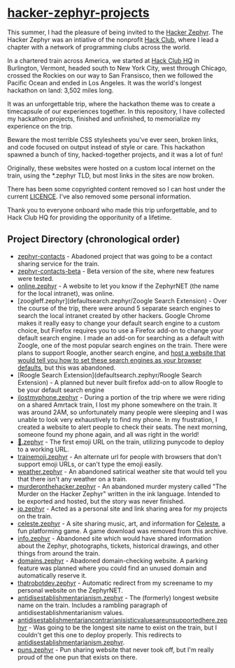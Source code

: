 # [hacker-zephyr-projects](https://zephyr.thatrobot.dev/)

This summer, I had the pleasure of being invited to the [Hacker Zephyr](https://zephyr.hackclub.com/). The Hacker Zephyr was an intiative of the nonprofit [Hack Club](https://hackclub.com/), where I lead a chapter with a network of programming clubs across the world.

In a chartered train across America, we started at [Hack Club HQ](https://goo.gl/maps/jNQB5kwYoLH11JqM6) in Burlington, Vermont, headed south to New York City, west through Chicago, crossed the Rockies on our way to San Fransisco, then we followed the Pacific Ocean and ended in Los Angeles. It was the world's longest hackathon on land: 3,502 miles long.

It was an unforgettable trip, where the hackathon theme was to create a timecapsule of our experiences together. In this repository, I have collected my hackathon projects, finished and unfinished, to memorialize my experience on the trip. 

Beware the most terrible CSS stylesheets you've ever seen, broken links, and code focused on output instead of style or care. This hackathon spawned a bunch of tiny, hacked-together projects, and it was a lot of fun!

Originally, these websites were hosted on a custom local internet on the train, using the *.zephyr TLD, but most links in the sites are now broken.

There has been some copyrighted content removed so I can host under the current [LICENCE](LICENSE.md). I've also removed some personal information.

Thank you to everyone onboard who made this trip unforgettable, and to Hack Club HQ for providing the opporitunity of a lifetime.

## Project Directory (chronological order)

* [zephyr-contacts](contacts.zephyr/index.html) - Abadoned project that was going to be a contact sharing service for the train.
* [zephyr-contacts-beta](contacts-beta.zephyr/index.html) - Beta version of the site, where new features were tested.
* [online.zephyr](online.zephyr/index.html) - A website to let you know if the ZephyrNET (the name for the local intranet), was online.
* [zoogleff.zephyr](defaultsearch.zephyr/Zoogle Search Extension) - Over the course of the trip, there were around 5 separate search engines to search the local intranet created by other hackers. Google Chrome makes it really easy to change your default search engine to a custom choice, but Firefox requires you to use a Firefox add-on to change your default search engine. I made an add-on for searching as a default with Zoogle, one of the most popular search engines on the train. There were plans to support Roogle, another search engine, and [host a website that would tell you how to set these search engines as your browser defaults](defaultsearch.zephyr/index.html), but this was abandoned.
* [Roogle Search Extension](defaultsearch.zephyr/Roogle Search Extension) - A planned but never built firefox add-on to allow Roogle to be your default search engine
* [ilostmyphone.zephyr](ilostmyphone.zephyr/index.html) - During a portion of the trip where we were riding on a shared Amrtack train, I lost my phone somewhere on the train. It was around 2AM, so unfortunately many people were sleeping and I was unable to look very exhaustively to find my phone. In my frustration, I created a website to alert people to check their seats. The next morning, someone found my phone again, and all was right in the world!
* [🚂.zephyr](xn--358h.zephyr/index.html) - The first emoji URL on the train, utilizing punycode to deploy to a working URL.
* [trainemoji.zephyr](trainemoji.zephyr/index.html) - An alternate url for people with browsers that don't support emoji URLs, or can't type the emoji easily.
* [weather.zephyr](weather.zephyr) - An abandoned satirical weather site that would tell you that there isn't any weather on a train.
* [murderonthehacker.zephyr](murderonthehacker.zephyr) - An abandoned murder mystery called "The Murder on the Hacker Zephyr" written in the ink language. Intended to be exported and hosted, but the story was never finished.
* [jp.zephyr](jp.zephyr/index.html) - Acted as a personal site and link sharing area for my projects on the train.
* [celeste.zephyr](celeste.zephyr/index.html) - A site sharing music, art, and information for [Celeste](http://www.celestegame.com/), a fun platforming game. A game download was removed from this archive.
* [info.zephyr](info.zephyr/index.html) - Abandoned site which would have shared information about the Zephyr, photographs, tickets, historical drawings, and other things from around the train.
* [domains.zephyr](domains.zephyr/index.html) - Abadoned domain-checking website. A parking feature was planned where you could find an unused domain and automatically reserve it.
* [thatrobotdev.zephyr](thatrobotdev.zephyr/index.html) - Automatic redirect from my screename to my personal website on the ZephyrNET.
* [antidisestablishmentarianism.zephyr](antidisestablishmentarianism.zephyr/index.html) - The (formerly) longest website name on the train. Includes a rambling paragraph of antidisestablishmentarianism values.
* [antidisestablishmentariancontrarianisisticvaluesareunsupportedhere.zephyr](antidisestablishmentariancontrarianisisticvaluesareunsupportedhere.zephyr/index.html) - Was going to be the longest site name to exist on the train, but I couldn't get this one to deploy properly. This redirects to [antidisestablishmentarianism.zephyr](antidisestablishmentarianism.zephyr/index.html).
* [puns.zephyr](puns.zephyr/index.html) - Pun sharing website that never took off, but I'm really proud of the one pun that exists on there.
